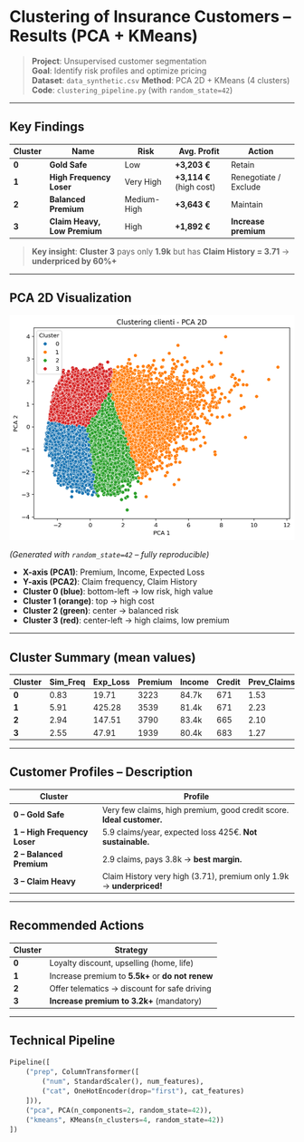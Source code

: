 # Clustering of Insurance Customers – Results (PCA + KMeans)

> **Project**: Unsupervised customer segmentation  
> **Goal**: Identify risk profiles and optimize pricing  
> **Dataset**: `data_synthetic.csv` 
> **Method**: PCA 2D + KMeans (4 clusters)  
> **Code**: `clustering_pipeline.py` (with `random_state=42`)

---

## Key Findings

| Cluster | Name | Risk | Avg. Profit | Action |
|--------|------|------|-------------|--------|
| **0** | **Gold Safe** | Low | **+3,203 €** | Retain |
| **1** | **High Frequency Loser** | Very High | **+3,114 €** (high cost) | Renegotiate / Exclude |
| **2** | **Balanced Premium** | Medium-High | **+3,643 €** | Maintain |
| **3** | **Claim Heavy, Low Premium** | High | **+1,892 €** | **Increase premium** |

> **Key insight**: **Cluster 3** pays only **1.9k** but has **Claim History = 3.71** → **underpriced by 60%+**

---

## PCA 2D Visualization

![Clustering PCA 2D](clustering_pca_2d.png)

*(Generated with `random_state=42` – fully reproducible)*

- **X-axis (PCA1)**: Premium, Income, Expected Loss  
- **Y-axis (PCA2)**: Claim frequency, Claim History  
- **Cluster 0 (blue)**: bottom-left → low risk, high value  
- **Cluster 1 (orange)**: top → high cost
- **Cluster 2 (green)**: center → balanced risk
- **Cluster 3 (red)**: center-left → high claims, low premium

---

## Cluster Summary (mean values)

| Cluster | Sim_Freq | Exp_Loss | Premium | Income | Credit | Prev_Claims | Claim_Hist |
|--------|----------|----------|---------|--------|--------|-------------|------------|
| **0**  | 0.83     | 19.71    | 3223    | 84.7k  | 671    | 1.53        | 1.07       |
| **1**  | 5.91     | 425.28   | 3539    | 81.4k  | 671    | 2.23        | 3.84       |
| **2**  | 2.94     | 147.51   | 3790    | 83.4k  | 665    | 2.10        | 2.62       |
| **3**  | 2.55     | 47.91    | 1939    | 80.4k  | 683    | 1.27        | 3.71       |

---

## Customer Profiles – Description

| Cluster | Profile |
|--------|--------|
| **0 – Gold Safe** | Very few claims, high premium, good credit score. **Ideal customer.** |
| **1 – High Frequency Loser** | 5.9 claims/year, expected loss 425€. **Not sustainable.** |
| **2 – Balanced Premium** | 2.9 claims, pays 3.8k → **best margin.** |
| **3 – Claim Heavy** | Claim History very high (3.71), premium only 1.9k → **underpriced!** |

---

## Recommended Actions

| Cluster | Strategy |
|--------|----------|
| **0** | Loyalty discount, upselling (home, life) |
| **1** | Increase premium to **5.5k+** or **do not renew** |
| **2** | Offer telematics → discount for safe driving |
| **3** | **Increase premium to 3.2k+** (mandatory) |

---

## Technical Pipeline

```python
Pipeline([
    ("prep", ColumnTransformer([
        ("num", StandardScaler(), num_features),
        ("cat", OneHotEncoder(drop="first"), cat_features)
    ])),
    ("pca", PCA(n_components=2, random_state=42)),
    ("kmeans", KMeans(n_clusters=4, random_state=42))
])
